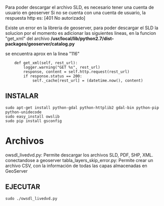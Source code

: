 Para poder descargar el archivo SLD, es necesario tener una cuenta de usuario en geoserver
Si no se cuenta con una cuenta de usuario, la respuesta http es: [401 No autorizado]

Existe un error en la libreria de geoserver, para poder descargar el SLD
la solucion por el momento es adicionar las siguientes lineas, en la funcion "get_xml"
del archivo **/usr/local/lib/python2.7/dist-packages/geoserver/catalog.py**

se encuentra aprox en la linea "116"

```
	def get_xml(self, rest_url):
		logger.warning("GET %s", rest_url)
		response, content = self.http.request(rest_url)
		if response.status == 200:
			self._cache[rest_url] = (datetime.now(), content)
```
 
INSTALAR
--------

```
sudo apt-get install python-gdal python-httplib2 gdal-bin python-pip python-unidecode
sudo easy_install owslib
sudo pip install gsconfig
```

Archivos
=======

owsdl_livedvd.py: Permite descargar los archivos SLD, PDF, SHP, XML. conectandose a geoserver
tabla_layers_skip_error.py: Permite crear un archivo CSV, con la información de todas las capas almacenadas en GeoServer

EJECUTAR
--------

```
sudo ./owsdl_livedvd.py
```


